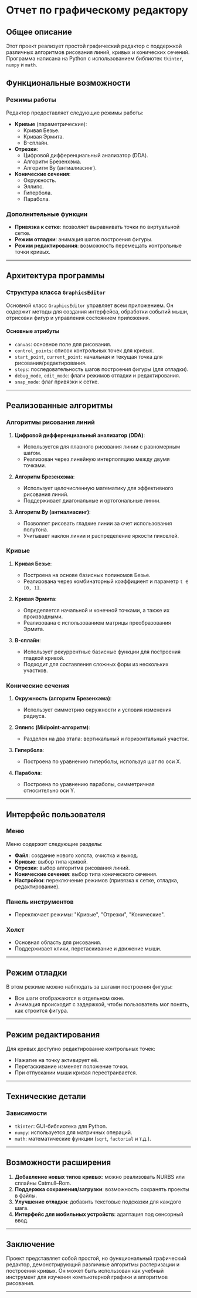 # Отчет по графическому редактору

## Общее описание
Этот проект реализует простой графический редактор с поддержкой различных алгоритмов рисования линий, кривых и конических сечений. Программа написана на Python с использованием библиотек `tkinter`, `numpy` и `math`.

## Функциональные возможности

### Режимы работы
Редактор предоставляет следующие режимы работы:
- **Кривые** (параметрические): 
  - Кривая Безье.
  - Кривая Эрмита.
  - B-сплайн.
- **Отрезки**: 
  - Цифровой дифференциальный анализатор (DDA).
  - Алгоритм Брезенхэма.
  - Алгоритм Ву (антиалиасинг).
- **Конические сечения**:
  - Окружность.
  - Эллипс.
  - Гипербола.
  - Парабола.

### Дополнительные функции
- **Привязка к сетке**: позволяет выравнивать точки по виртуальной сетке.
- **Режим отладки**: анимация шагов построения фигуры.
- **Режим редактирования**: возможность перемещать контрольные точки кривых.

---

## Архитектура программы

### Структура класса `GraphicsEditor`
Основной класс `GraphicsEditor` управляет всем приложением. Он содержит методы для создания интерфейса, обработки событий мыши, отрисовки фигур и управления состоянием приложения.

#### Основные атрибуты
- `canvas`: основное поле для рисования.
- `control_points`: список контрольных точек для кривых.
- `start_point`, `current_point`: начальная и текущая точка для рисования/редактирования.
- `steps`: последовательность шагов построения фигуры (для отладки).
- `debug_mode`, `edit_mode`: флаги режимов отладки и редактирования.
- `snap_mode`: флаг привязки к сетке.

---

## Реализованные алгоритмы

### Алгоритмы рисования линий
1. **Цифровой дифференциальный анализатор (DDA)**:
   - Используется для плавного рисования линии с равномерным шагом.
   - Реализован через линейную интерполяцию между двумя точками.

2. **Алгоритм Брезенхэма**:
   - Использует целочисленную математику для эффективного рисования линий.
   - Поддерживает диагональные и ортогональные линии.

3. **Алгоритм Ву (антиалиасинг)**:
   - Позволяет рисовать гладкие линии за счет использования полутона.
   - Учитывает наклон линии и распределение яркости пикселей.

### Кривые
1. **Кривая Безье**:
   - Построена на основе базисных полиномов Безье.
   - Реализована через комбинаторный коэффициент и параметр `t ∈ [0, 1]`.

2. **Кривая Эрмита**:
   - Определяется начальной и конечной точками, а также их производными.
   - Реализована с использованием матрицы преобразования Эрмита.

3. **B-сплайн**:
   - Использует рекуррентные базисные функции для построения гладкой кривой.
   - Подходит для составления сложных форм из нескольких участков.

### Конические сечения
1. **Окружность (алгоритм Брезенхэма)**:
   - Использует симметрию окружности и условия изменения радиуса.

2. **Эллипс (Midpoint-алгоритм)**:
   - Разделен на два этапа: вертикальный и горизонтальный участок.

3. **Гипербола**:
   - Построена по уравнению гиперболы, используя шаг по оси X.

4. **Парабола**:
   - Построена по уравнению параболы, симметричная относительно оси Y.

---

## Интерфейс пользователя

### Меню
Меню содержит следующие разделы:
- **Файл**: создание нового холста, очистка и выход.
- **Кривые**: выбор типа кривой.
- **Отрезки**: выбор алгоритма рисования линий.
- **Конические сечения**: выбор типа конического сечения.
- **Настройки**: переключение режимов (привязка к сетке, отладка, редактирование).

### Панель инструментов
- Переключает режимы: "Кривые", "Отрезки", "Конические".

### Холст
- Основная область для рисования.
- Поддерживает клики, перетаскивание и движение мыши.

---

## Режим отладки
В этом режиме можно наблюдать за шагами построения фигуры:
- Все шаги отображаются в отдельном окне.
- Анимация происходит с задержкой, чтобы пользователь мог понять, как строится фигура.

---

## Режим редактирования
Для кривых доступно редактирование контрольных точек:
- Нажатие на точку активирует её.
- Перетаскивание изменяет положение точки.
- При отпускании мыши кривая перестраивается.

---

## Технические детали

### Зависимости
- `tkinter`: GUI-библиотека для Python.
- `numpy`: используется для матричных операций.
- `math`: математические функции (`sqrt`, `factorial` и т.д.).

---

## Возможности расширения
1. **Добавление новых типов кривых**: можно реализовать NURBS или сплайны Catmull–Rom.
2. **Поддержка сохранения/загрузки**: возможность сохранять проекты в файлы.
3. **Улучшение отладки**: добавить текстовые подсказки для каждого шага.
4. **Интерфейс для мобильных устройств**: адаптация под сенсорный ввод.

---

## Заключение
Проект представляет собой простой, но функциональный графический редактор, демонстрирующий различные алгоритмы растеризации и построения кривых. Он может быть использован как учебный инструмент для изучения компьютерной графики и алгоритмов рисования.

---

